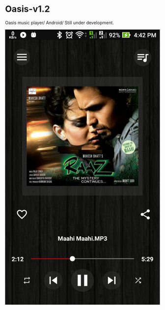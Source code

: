 # Oasis-v1.2
Oasis music player/
Android/
Still under development.

![Screenshot of app](8EB8207A-8D44-4A8A-8C0F-8E68EDA2D843.jpg?raw=true "Oasis")
